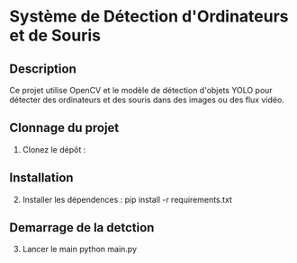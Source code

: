 # Système de Détection d'Ordinateurs et de Souris

## Description
Ce projet utilise OpenCV et le modèle de détection d'objets YOLO pour détecter des ordinateurs et des souris dans des images ou des flux vidéo.

## Clonnage du projet

1. Clonez le dépôt :


## Installation

2. Installer les dépendences :
    pip install -r requirements.txt

## Demarrage de la detction 
3. Lancer le main
    python main.py
